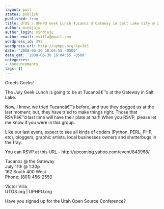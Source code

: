 ```yaml
---
layout: post
status: publish
published: true
title: UTOS / UPHPU Geek Lunch Tucanos @ Gateway in Salt Lake City @ 1:30pm on July 11th
author: mindjuju
author_login: mindjuju
author_email: vvilla@gmail.com
wordpress_id: 395
wordpress_url: http://uphpu.org/?p=395
date: '2008-06-30 10:04:55 -0500'
date_gmt: '2008-06-30 16:04:55 -0500'
categories:
- Announcements
tags: []
---
```

<p>Greets Geeks!</p>
<p> The July Geek Lunch is going to be at Tucanoâ€™s at the Gateway in Salt Lake.</p>
<p> Now, I know, we tried Tucanoâ€™s before, and true they dogged us at the last moment; but, they have tried to make things right.  Those that RSVPâ€™d last time will have their plate at half!  When you RSVP, please let me know if you were in this group. </p>
<p> Like our last event, expect to see all kinds of coders (Python, PERL, PHP, etc), bloggers, graphic artists, local businesses owners and shutterbugs in the fray. </p>
<p> You can RSVP at this URL - http://upcoming.yahoo.com/event/843968/</p>
<p>Tucanos @ the Gateway<br />
July 11th @ 1:30p<br />
162 South 400 West<br />
Phone:              (801) 456-2550          </p>
<p> Victor Villa<br />
UTOS.org | UPHPU.org</p>
<p> Have you signed up for the Utah Open Source Conference?</p>
